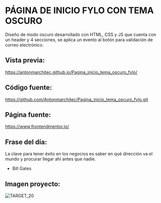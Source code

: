 # PÁGINA DE INICIO FYLO CON TEMA OSCURO 

Diseño de modo oscuro desarrollado con HTML, CSS y JS que cuenta con un header y 4 secciones, se aplica un evento al botón para validación de correo electrónico.

## Vista previa:
https://antonmarchitec.github.io/Pagina_inicio_tema_oscuro_fylo/

## Código fuente:
https://github.com/Antonmarchitec/Pagina_inicio_tema_oscuro_fylo.git

## Página fuente:
https://www.frontendmentor.io/

## Frase del día:
La clave para tener éxito en los negocios es saber en qué dirección va el mundo y procurar llegar ahí antes que nadie.
- Bill Gates

## Imagen proyecto:

![TARGET_20](https://user-images.githubusercontent.com/70084380/185768134-2fd35131-68f3-443f-822e-b851a9cd6a87.jpg)
